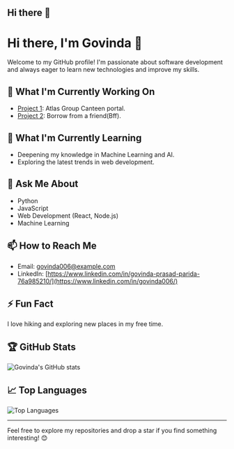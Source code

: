 ## Hi there 👋
# Hi there, I'm Govinda 👋

Welcome to my GitHub profile! I'm passionate about software development and always eager to learn new technologies and improve my skills.

## 🔭 What I'm Currently Working On
- [Project 1](https://github.com/govinda006/Atlas): Atlas Group Canteen portal.
- [Project 2](https://github.com/govinda006/BorrowFromF): Borrow from a friend(Bff).

## 🌱 What I'm Currently Learning
- Deepening my knowledge in Machine Learning and AI.
- Exploring the latest trends in web development.

## 💬 Ask Me About
- Python
- JavaScript
- Web Development (React, Node.js)
- Machine Learning

## 📫 How to Reach Me
- Email: [govinda006@example.com](mailto:govinda006@example.com)
- LinkedIn: [https://www.linkedin.com/in/govinda-prasad-parida-76a985210/](https://www.linkedin.com/in/govinda006/)

## ⚡ Fun Fact
I love hiking and exploring new places in my free time.

## 🏆 GitHub Stats

![Govinda's GitHub stats](https://github-readme-stats.vercel.app/api?username=govinda006&show_icons=true&theme=radical)

## 📈 Top Languages

![Top Languages](https://github-readme-stats.vercel.app/api/top-langs/?username=govinda006&layout=compact&theme=radical)

---

Feel free to explore my repositories and drop a star if you find something interesting! 😊
<!--
**govinda006/govinda006** is a ✨ _special_ ✨ repository because its `README.md` (this file) appears on your GitHub profile.

Here are some ideas to get you started:

- 🔭 I’m currently working on ...
- 🌱 I’m currently learning ...
- 👯 I’m looking to collaborate on ...
- 🤔 I’m looking for help with ...
- 💬 Ask me about ...
- 📫 How to reach me: ...
- 😄 Pronouns: ...
- ⚡ Fun fact: ...
-->
